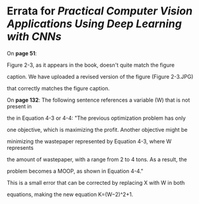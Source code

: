 # Errata for *Practical Computer Vision Applications Using Deep Learning with CNNs*

On **page 51**:
 
Figure 2-3, as it appears in the book, doesn't quite match the figure 

caption. We have uploaded a revised version of the figure (Figure 2-3.JPG) 

that correctly matches the figure caption.

On **page 132**:
The following sentence references a variable (W) that is not present in 

the in Equation 4-3 or 4-4: "The previous optimization problem has only 

one objective, which is maximizing the profit. Another objective might be 

minimizing the wastepaper represented by Equation 4-3, where W represents 

the amount of wastepaper, with a range from 2 to 4 tons. As a result, the 

problem becomes a MOOP, as shown in Equation 4-4."

This is a small error that can be corrected by replacing X with W in both 

equations, making the new equation K=(W−2)^2+1.